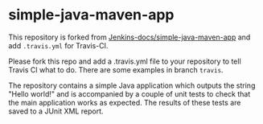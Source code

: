 # simple-java-maven-app

This repository is forked from [Jenkins-docs/simple-java-maven-app](https://github.com/jenkins-docs/simple-java-maven-app) and add `.travis.yml` for Travis-CI.

Please fork this repo and add a .travis.yml file to your repository to tell Travis CI what to do. There are some examples in branch `travis`.

The repository contains a simple Java application which outputs the string
"Hello world!" and is accompanied by a couple of unit tests to check that the
main application works as expected. The results of these tests are saved to a
JUnit XML report.
